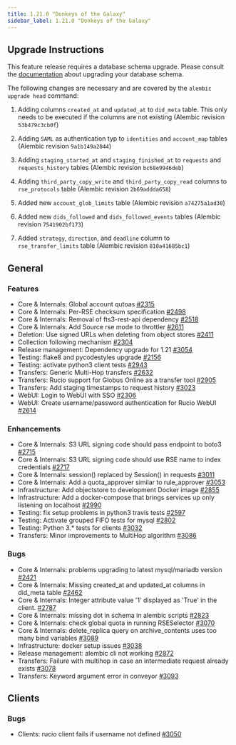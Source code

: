 ```yaml
---
title: 1.21.0 "Donkeys of the Galaxy"
sidebar_label: 1.21.0 "Donkeys of the Galaxy"
---
```


## Upgrade Instructions

This feature release requires a database schema upgrade. Please consult the [documentation](https://rucio.readthedocs.io/en/latest/database.html) about upgrading your database schema.

The following changes are necessary and are covered by the `alembic upgrade head` command:

1. Adding columns `created_at` and `updated_at` to `did_meta` table. This only needs to be executed if the columns are not existing (Alembic revision `53b479c3cb0f`)

2. Adding `SAML` as authentication typ to `identities` and `account_map` tables (Alembic revision `9a1b149a2044`)

3. Adding `staging_started_at` and `staging_finished_at` to `requests` and `requests_history` tables (Alembic revision `bc68e9946deb`)

4. Adding `third_party_copy_write` and `third_party_copy_read` columns to `rse_protocols` table (Alembic revision `2b69addda658`)

5. Added new `account_glob_limits` table (Alembic revision `a74275a1ad30`)

6. Added new `dids_followed` and `dids_followed_events` tables (Alembic revision `7541902bf173`)

7. Added `strategy`, `direction`, and `deadline` column to `rse_transfer_limits` table (Alembic revision `810a41685bc1`)
 
## General

### Features

- Core & Internals: Global account qutoas [#2315](https://github.com/rucio/rucio/issues/2315)
- Core & Internals: Per-RSE checksum specification [#2498](https://github.com/rucio/rucio/issues/2498)
- Core & Internals: Removal of fts3-rest-api dependency [#2518](https://github.com/rucio/rucio/issues/2518)
- Core & Internals: Add Source rse mode to throttler [#2611](https://github.com/rucio/rucio/issues/2611)
- Deletion: Use signed URLs when deleting from object stores [#2411](https://github.com/rucio/rucio/issues/2411)
- Collection following mechanism [#2304](https://github.com/rucio/rucio/issues/2304)
- Release management: Dependency upgrade for 1.21 [#3054](https://github.com/rucio/rucio/issues/3054)
- Testing: flake8 and pycodestyles upgrade [#2156](https://github.com/rucio/rucio/issues/2156)
- Testing: activate python3 client tests [#2943](https://github.com/rucio/rucio/issues/2943)
- Transfers: Generic Multi-Hop transfers [#2632](https://github.com/rucio/rucio/issues/2632)
- Transfers: Rucio support for Globus Online as a transfer tool [#2905](https://github.com/rucio/rucio/issues/2905)
- Transfers: Add staging timestamps to request history [#3023](https://github.com/rucio/rucio/issues/3023)
- WebUI: Login to WebUI with SSO [#2306](https://github.com/rucio/rucio/issues/2306)
- WebUI: Create username/password authentication for Rucio WebUI [#2614](https://github.com/rucio/rucio/issues/2614)

### Enhancements

- Core & Internals: S3 URL signing code should pass endpoint to boto3 [#2715](https://github.com/rucio/rucio/issues/2715)
- Core & Internals: S3 URL signing code should use RSE name to index credentials [#2717](https://github.com/rucio/rucio/issues/2717)
- Core & Internals: session() replaced by Session() in requests [#3011](https://github.com/rucio/rucio/issues/3011)
- Core & Internals: Add a quota_approver similar to rule_approver [#3053](https://github.com/rucio/rucio/issues/3053)
- Infrastructure: Add objectstore to development Docker image [#2855](https://github.com/rucio/rucio/issues/2855)
- Infrastructure: Add a docker-compose that brings services up only listening on localhost [#2990](https://github.com/rucio/rucio/issues/2990)
- Testing: fix setup problems in python3 travis tests [#2597](https://github.com/rucio/rucio/issues/2597)
- Testing: Activate grouped FIFO tests for mysql [#2802](https://github.com/rucio/rucio/issues/2802)
- Testing: Python 3.* tests for clients [#3032](https://github.com/rucio/rucio/issues/3032)
- Transfers: Minor improvements to MultiHop algorithm [#3086](https://github.com/rucio/rucio/issues/3086)

### Bugs

- Core & Internals: problems upgrading to latest mysql/mariadb version [#2421](https://github.com/rucio/rucio/issues/2421)
- Core & Internals: Missing created_at and updated_at columns in did_meta table [#2462](https://github.com/rucio/rucio/issues/2462)
- Core & Internals: Integer attribute value '1' displayed as 'True' in the client.   [#2787](https://github.com/rucio/rucio/issues/2787)
- Core & Internals: missing dot in schema in alembic scripts [#2823](https://github.com/rucio/rucio/issues/2823)
- Core & Internals: check global quota in running RSESelector [#3070](https://github.com/rucio/rucio/issues/3070)
- Core & Internals: delete_replica query on archive_contents uses too many bind variables [#3089](https://github.com/rucio/rucio/issues/3089)
- Infrastructure: docker setup issues [#3038](https://github.com/rucio/rucio/issues/3038)
- Release management: alembic cli not working [#2872](https://github.com/rucio/rucio/issues/2872)
- Transfers: Failure with multihop in case an intermediate request already exists [#3078](https://github.com/rucio/rucio/issues/3078)
- Transfers: Keyword argument error in conveyor [#3093](https://github.com/rucio/rucio/issues/3093)


## Clients

### Bugs

- Clients: rucio client fails if username not defined [#3050](https://github.com/rucio/rucio/issues/3050)
